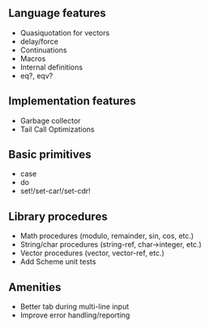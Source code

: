 ## Language features

* Quasiquotation for vectors
* delay/force
* Continuations
* Macros
* Internal definitions
* eq?, eqv?

## Implementation features

* Garbage collector
* Tail Call Optimizations

## Basic primitives

* case
* do
* set!/set-car!/set-cdr!

## Library procedures

* Math procedures (modulo, remainder, sin, cos, etc.)
* String/char procedures (string-ref, char->integer, etc.)
* Vector procedures (vector, vector-ref, etc.)
* Add Scheme unit tests

## Amenities

* Better tab during multi-line input
* Improve error handling/reporting
